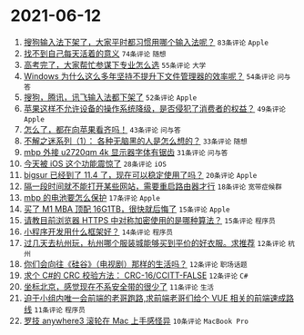 # 2021-06-12

1. [搜狗输入法下架了，大家平时都习惯用哪个输入法呢？](https://www.v2ex.com/t/783039) `83条评论` `Apple`
1. [找不到自己每天活着的意义](https://www.v2ex.com/t/783089) `74条评论` `随想`
1. [高考完了，大家帮忙参谋下专业怎么选](https://www.v2ex.com/t/783083) `55条评论` `大学`
1. [Windows 为什么这么多年坚持不提升下文件管理器的效率呢？](https://www.v2ex.com/t/783038) `54条评论` `问与答`
1. [搜狗，腾讯，讯飞输入法都下架了](https://www.v2ex.com/t/783055) `52条评论` `Apple`
1. [苹果这样不允许设备的操作系统降级，是否侵犯了消费者的权益？](https://www.v2ex.com/t/783073) `49条评论` `Apple`
1. [怎么了，都在向苹果看齐吗！](https://www.v2ex.com/t/783051) `43条评论` `问与答`
1. [不解之迷系列（1）： 各种无脑黑的人是怎么想的？](https://www.v2ex.com/t/783105) `33条评论` `随想`
1. [mbp 外接 u2720qm 4k 显示器字体有锯齿](https://www.v2ex.com/t/783056) `31条评论` `问与答`
1. [今天被 iOS 这个功能震惊了](https://www.v2ex.com/t/783078) `28条评论` `iOS`
1. [bigsur 已经到了 11.4 了，现在可以稳定使用了吗？](https://www.v2ex.com/t/783100) `20条评论` `Apple`
1. [隔一段时间就不能打开某些网站，需要重启路由器才行](https://www.v2ex.com/t/783095) `18条评论` `宽带症候群`
1. [mbp 的电池要怎么保护](https://www.v2ex.com/t/783125) `17条评论` `Apple`
1. [买了 M1 MBA 顶配 16G1TB，很快就后悔了](https://www.v2ex.com/t/783112) `15条评论` `Apple`
1. [请教目前浏览器 HTTPS 中对称加密使用的是哪种算法？](https://www.v2ex.com/t/783059) `15条评论` `程序员`
1. [小程序开发用什么框架好？](https://www.v2ex.com/t/783101) `14条评论` `程序员`
1. [过几天去杭州玩，杭州哪个服装城能够买到平价的好衣服。求推荐](https://www.v2ex.com/t/783082) `12条评论` `杭州`
1. [你们会向往《硅谷》（电视剧）那样的生活吗？](https://www.v2ex.com/t/783057) `12条评论` `职场话题`
1. [求个 C#的 CRC 校验方法： CRC-16/CCITT-FALSE](https://www.v2ex.com/t/783047) `12条评论` `C#`
1. [坐标北京，感觉现在不系安全带的很少了](https://www.v2ex.com/t/783115) `11条评论` `生活`
1. [迫于小组内唯一会前端的老哥跑路,求前端老哥们给个 VUE 相关的前端速成路线](https://www.v2ex.com/t/783104) `11条评论` `程序员`
1. [罗技 anywhere3 滚轮在 Mac 上手感怪异](https://www.v2ex.com/t/783114) `10条评论` `MacBook Pro`
